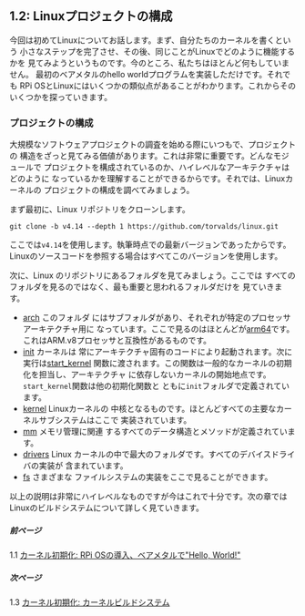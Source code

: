 ## 1.2: Linuxプロジェクトの構成

今回は初めてLinuxについてお話します。まず、自分たちのカーネルを書くという
小さなステップを完了させ、その後、同じことがLinuxでどのように機能するかを
見てみようというものです。今のところ、私たちはほとんど何もしていません。
最初のベアメタルのhello worldプログラムを実装しただけです。それでも
RPi OSとLinuxにはいくつかの類似点があることがわかります。これからその
いくつかを探っていきます。

### プロジェクトの構成

大規模なソフトウェアプロジェクトの調査を始める際にいつもで、プロジェクトの
構造をざっと見てみる価値があります。これは非常に重要です。どんなモジュールで
プロジェクトを構成されているのか、ハイレベルなアーキテクチャはどのように
なっているかを理解することができるからです。それでは、Linuxカーネルの
プロジェクトの構成を調べてみましょう。

まず最初に、Linux リポジトリをクローンします。

```
git clone -b v4.14 --depth 1 https://github.com/torvalds/linux.git
```

ここでは`v4.14`を使用します。執筆時点での最新バージョンであったからです。
Linuxのソースコードを参照する場合はすべてこのバージョンを使用します。

次に、Linux のリポジトリにあるフォルダを見てみましょう。ここでは
すべてのフォルダを見るのではなく、最も重要と思われるフォルダだけを
見ていきます。

* [arch](https://github.com/torvalds/linux/tree/v4.14/arch) このフォルダ
  にはサブフォルダがあり、それぞれが特定のプロセッサアーキテクチャ用に
  なっています。ここで見るのはほとんどが[arm64](https://github.com/torvalds/linux/tree/v4.14/arch/arm64)です。これはARM.v8プロセッサと互換性があるものです。
* [init](https://github.com/torvalds/linux/tree/v4.14/init) カーネルは
  常にアーキテクチャ固有のコードにより起動されます。次に実行は[start_kernel](https://github.com/torvalds/linux/blob/v4.14/init/main.c#L509)
  関数に渡されます。この関数は一般的なカーネルの初期化を担当し、アーキテクチャ
  に依存しないカーネルの開始地点です。`start_kernel`関数は他の初期化関数と
  ともに`init`フォルダで定義されています。
* [kernel](https://github.com/torvalds/linux/tree/v4.14/kernel) Linuxカーネルの
  中核となるものです。ほとんどすべての主要なカーネルサブシステムはここで
  実装されています。
* [mm](https://github.com/torvalds/linux/tree/v4.14/mm) メモリ管理に関連
  するすべてのデータ構造とメソッドが定義されています。
* [drivers](https://github.com/torvalds/linux/tree/v4.14/drivers) Linux
  カーネルの中で最大のフォルダです。すべてのデバイスドライバの実装が
  含まれています。
* [fs](https://github.com/torvalds/linux/tree/v4.14/fs) さまざまな
  ファイルシステムの実装をここで見ることができます。

以上の説明は非常にハイレベルなものですが今はこれで十分です。次の章では
Linuxのビルドシステムについて詳しく見ていきます。


##### 前ページ

1.1 [カーネル初期化: RPi OSの導入、ベアメタルで"Hello, World!"](../../../ja/lesson01/rpi-os.md)

##### 次ページ

1.3 [カーネル初期化: カーネルビルドシステム](../../../ja/lesson01/linux/build-system.md)
